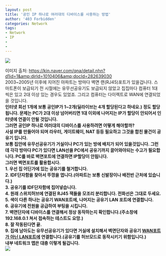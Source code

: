 ```yaml
---
layout: post
title: '공인 IP 하나로 여러대의 디바이스를 사용하는 방법'
author: '403 Forbidden'
categories: Network
tags:
- Network
- IP
- 
-
---
```



<script> location.href='https://cafe.naver.com/develoid/838128' ; </script>

<img src="https://cafeptthumb-phinf.pstatic.net/MjAxODEyMTNfNjgg/MDAxNTQ0NjgwMDE5ODY2.zcJvurDzzsDKyvthMS-lYhdyKFwELOBuTfVXiuj_y1Ug.L85AzKFic3Y1MjjBpinGFjU8SCC0EBbq45n_RU_jK6cg.JPEG.lby22net/1502791207474.jpg?type=w740"><div><span>이미지 출처: <a href="https://kin.naver.com/qna/detail.nhn?d1id=1&amp;dirId=1010406&amp;docId=282639030">https://kin.naver.com/qna/detail.nhn?d1id=1&amp;dirId=1010406&amp;docId=282639030</a></span></div><div>2003~2005년 이후에 지어진 아파트는 방마다 벽면 랜(RJ45)포트가 있을겁니다. 스마트폰이 보급되기 전 시절에는 유무선공유기도 보급되지 않았고 집집마다 컴퓨터 1대씩은 있고 2대 이상 있는 경우도 있었죠. 그리고 컴퓨터는 다이렉트로 WAN에 연결되었을 것입니다.</div><div><b></div><div>인터넷 회선 1개에 보통 공인IP가 1~2개(딜라이브는 4개 할당된다고 하네요.) 정도 할당됩니다. 문제는 PC가 2대 이상 넘어버리면 1대 이외에 나머지는 IP가 할당이 안되어서 인터넷에 연결이 안될 것입니다.</div><div><b></div><div>그러면 공인IP 하나로 여러대의 디바이스를 사용하려면 어떻게 해야할까?</div><div>사설 IP를 만들어야 되며 라우터, 게이트웨이, NAT 등등 필요하고 그것을 합친 물건이 공유기 입니다.</div><div><b></div><div>보통 집안에 유무선공유기가 거실이나 PC가 있는 방에 배치가 되어 있을것입니다. 그런데 각각 방마다 PC가 있다면 LAN선을 PC에서 공유기까지 끌어와야되는 수고가 필요합니다. PC를 바로 벽면포트에 연결하면 IP할당이 안됩니다.</div><div><b></div><div>그러면 벽면포트를 활용합시다.</div><div>1. 우선 집 어딘가에 있는 공유기를 철거합니다.</div><div>2. IDF단자함을 찾아서 뚜껑을 엽니다.(아파트는 보통 신발장이나 배전반 근처에 있습니다.)</div><div>3. 공유기를 IDF단자함에 집어넣습니다.</div><div>4. 원래 스위치허브에 연결된 RJ45 잭들을 모조리 분리합니다. 전화선은 그대로 두세요.</div><div>5. 색이 다른 하나는 공유기 WAN포트에, 나머지는 공유기 LAN 포트에 연결합니다.</div><div>6. 공유기에 전원을 공급하여 부팅을 시킵니다.</div><div>7. 벽면단자에 디바이스를 연결해서 정상 동작하는지 확인합니다.(주소창에 192.168.0.1 쳐서 접속하는 테스트도 요망.)</div><div><span>8. 잘 작동된다면 끝.</span></div><div><span>9. 집에 남아도는 유무선공유기가 있다면 거실에 설치해서 벽면단자와 공유기 <b><u>WAN포트가 아닌 LAN포트에</u></b> 연결합니다.(공유기를 허브모드로 동작시키기 위함입니다.)</span></div><div><span><b></span></div><div>내부 네트워크 맵은 대충 이렇게 될겁니다.</div><div><img src="https://cafeptthumb-phinf.pstatic.net/MjAxODEyMTNfMTA3/MDAxNTQ0NjgxMzU0MzQy.lkeSNFYZ-SiKQtZbwqvnCPzAUoZpfTgu3bJBj5Cv7dsg.FoDuAWAxdl3TvqQ6txQajwRENiR1cjDp37G3nR_uspcg.PNG.lby22net/yee.png?type=w740"><b></div>
